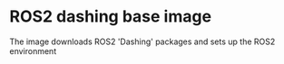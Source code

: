 ROS2 dashing base image
=================

The image downloads ROS2 'Dashing' packages and sets up the ROS2 environment

